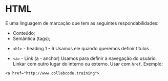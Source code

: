 # HTML

É uma linguagem de marcação que tem as seguintes respondabilidades:

- Conteúdo;
- Semântica (tags);

* `<h1>` - heading 1 - 6
    Usamos ele quando queremos definir títulos

- `<a>` - Link (a - anchor)
Usamos para definir a navegação do usuário. Linkar com outro lugar do interno ou externo. Usar com `href`. Exemplo:

```
<a href="http://www.collabcode.training">
```



